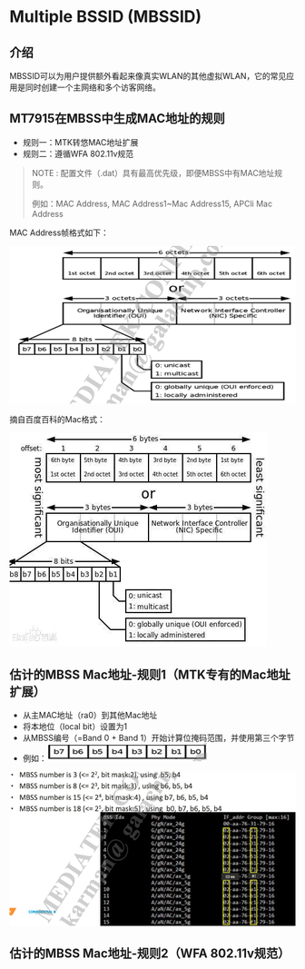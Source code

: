 # Multiple BSSID (MBSSID)

## 介绍

MBSSID可以为用户提供额外看起来像真实WLAN的其他虚拟WLAN，它的常见应用是同时创建一个主网络和多个访客网络。

## MT7915在MBSS中生成MAC地址的规则

- 规则一：MTK转悠MAC地址扩展
- 规则二：遵循WFA 802.11v规范

> NOTE : 配置文件（.dat）具有最高优先级，即便MBSS中有MAC地址规则。
>
> 例如：MAC Address, MAC Address1~Mac Address15, APCli Mac Address

MAC Address帧格式如下：

<img src="MT7915/image-20210415152125004.png" alt="MAC Address Format" style="zoom: 67%;" />

摘自百度百科的Mac格式：

![image-20210415160819516](MT7915/image-20210415160819516.png)

## 估计的MBSS Mac地址-规则1（MTK专有的Mac地址扩展）

- 从主MAC地址（ra0）到其他Mac地址
- 将本地位（local bit）设置为1
- 从MBSS编号（=Band 0 + Band 1）开始计算位掩码范围，并使用第三个字节
- 例如：![image-20210415152858130](MT7915/image-20210415152858130.png)

![image-20210415153017030](MT7915/image-20210415153017030.png)

## 估计的MBSS Mac地址-规则2（WFA 802.11v规范）

